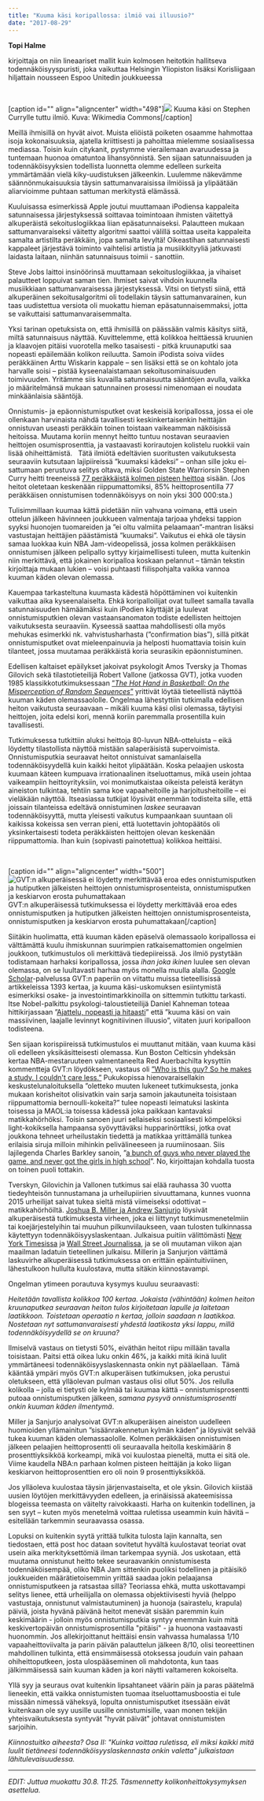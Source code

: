 ```yaml
---
title: "Kuuma käsi koripallossa: ilmiö vai illuusio?"
date: "2017-08-29"
---
```


**Topi Halme**

kirjoittaja on niin lineaariset mallit kuin kolmosen heitotkin hallitseva todennäköisyyspuristi, joka vaikuttaa Helsingin Yliopiston lisäksi Korisliigaan hiljattain nousseen Espoo Unitedin joukkueessa

 

\[caption id="" align="aligncenter" width="498"\]![](http://gdurl.com/50io) Kuuma käsi on Stephen Currylle tuttu ilmiö. Kuva: Wikimedia Commons\[/caption\]

Meillä ihmisillä on hyvät aivot. Muista eliöistä poiketen osaamme hahmottaa isoja kokonaisuuksia, ajatella kriittisesti ja pahoittaa mielemme sosiaalisessa mediassa. Toisin kuin citykanit, pystymme vierailemaan avaruudessa ja tuntemaan huonoa omatuntoa lihansyönnistä. Sen sijaan satunnaisuuden ja todennäköisyyksien todellista luonnetta olemme edelleen surkeita ymmärtämään vielä kiky-uudistuksen jälkeenkin. Luulemme näkevämme säännönmukaisuuksia täysin sattumanvaraisissa ilmiöissä ja ylipäätään aliarvioimme puhtaan sattuman merkitystä elämässä.

Kuuluisassa esimerkissä Apple joutui muuttamaan iPodiensa kappaleita satunnaisessa järjestyksessä soittavaa toimintoaan ihmisten väitettyä alkuperäistä sekoituslogiikkaa liian epäsatunnaiseksi. Palautteen mukaan sattumanvaraiseksi väitetty algoritmi saattoi välillä soittaa useita kappaleita samalta artistilta peräkkäin, jopa samalta levyltä! Oikeastihan satunnaisesti kappaleet järjestävä toiminto vaihtelisi artistia ja musiikkityyliä jatkuvasti laidasta laitaan, niinhän satunnaisuus toimii - sanottiin.

Steve Jobs laittoi insinöörinsä muuttamaan sekoituslogiikkaa, ja vihaiset palautteet loppuivat saman tien. Ihmiset saivat vihdoin kuunnella musiikkiaan sattumanvaraisessa järjestyksessä. Vitsi on tietysti siinä, että alkuperäinen sekoitusalgoritmi oli todellakin täysin sattumanvarainen, kun taas uudistettua versiota oli muokattu hieman epäsatunnaisemmaksi, jotta se vaikuttaisi sattumanvaraisemmalta.

Yksi tarinan opetuksista on, että ihmisillä on päässään valmis käsitys siitä, miltä satunnaisuus näyttää. Kuvittelemme, että kolikkoa heittäessä kruunien ja klaavojen pitäisi vuorotella melko tasaisesti - pitkä kruunaputki saa nopeasti epäilemään kolikon reiluutta. Samoin iPodista soiva viides peräkkäinen Arttu Wiskarin kappale – sen lisäksi että se on kohtalo jota harvalle soisi – pistää kyseenalaistamaan sekoitusominaisuuden toimivuuden. Yritämme siis kuvailla satunnaisuutta sääntöjen avulla, vaikka jo määritelmänsä mukaan satunnainen prosessi nimenomaan ei noudata minkäänlaisia sääntöjä.

Onnistumis- ja epäonnistumisputket ovat keskeisiä koripallossa, jossa ei ole ollenkaan harvinaista nähdä tavallisesti keskinkertaisenkin heittäjän onnistuvan useasti peräkkäin toinen toistaan vaikeamman näköisissä heitoissa. Muutama koriin mennyt heitto tuntuu nostavan seuraavien heittojen osumisprosenttia, ja vastaavasti korirautojen kolistelu ruokkii vain lisää ohiheittämistä.   Tätä ilmiötä edeltävien suoritusten vaikutuksesta seuraaviin kutsutaan lajipiireissä ”kuumaksi kädeksi” – onhan sille joku ei-sattumaan perustuva selitys oltava, miksi Golden State Warriorsin Stephen Curry heitti treeneissä [77 peräkkäistä kolmen pisteen heittoa](http://time.com/3822293/stephen-curry-warriors-77-consecutive-three-pointers/) sisään. (Jos heitot oletetaan keskenään riippumattomiksi, 85% heittoprosentilla 77 peräkkäisen onnistumisen todennäköisyys on noin yksi 300 000:sta.)

Tulisimmillaan kuumaa kättä pidetään niin vahvana voimana, että usein ottelun jälkeen hävinneen joukkueen valmentaja tarjoaa yhdeksi tappion syyksi huonojen tuomareiden ja ”ei oltu valmiita pelaamaan”-mantran lisäksi vastustajan heittäjien päästämistä ”kuumaksi”. Vaikutus ei ehkä ole täysin samaa luokkaa kuin NBA Jam-videopelissä, jossa kolmen peräkkäisen onnistumisen jälkeen pelipallo syttyy kirjaimellisesti tuleen, mutta kuitenkin niin merkittävä, että jokainen koripalloa koskaan pelannut – tämän tekstin kirjoittaja mukaan lukien – voisi puhtaasti fiilispohjalta vaikka vannoa kuuman käden olevan olemassa.

Kauempaa tarkasteltuna kuumasta kädestä höpöttäminen voi kuitenkin vaikuttaa aika kyseenalaiselta. Ehkä koripalloilijat ovat tulleet samalla tavalla satunnaisuuden hämäämäksi kuin iPodien käyttäjät ja luulevat onnistumisputkien olevan vastaansanomaton todiste edellisten heittojen vaikutuksesta seuraaviin. Kyseessä saattaa mahdollisesti olla myös mehukas esimerkki nk. vahvistusharhasta (”confirmation bias”), sillä pitkät onnistumisputket ovat mieleenpainuvia ja helposti huomattavia toisin kuin tilanteet, jossa muutamaa peräkkäistä koria seurasikin epäonnistuminen.

Edellisen kaltaiset epäilykset jakoivat psykologit Amos Tversky ja Thomas Gilovich sekä tilastotieteilijä Robert Vallone (jatkossa GVT), jotka vuoden 1985 klassikkotutkimuksessaan [”_The Hot Hand in Basketball: On the Misperception of Random Sequences_”](http://www.sciencedirect.com/science/article/pii/0010028585900106) yrittivät löytää tieteellistä näyttöä kuuman käden olemassaololle. Ongelmaa lähestyttiin tutkimalla edellisen heiton vaikutusta seuraavaan – mikäli kuuma käsi olisi olemassa, täytyisi heittojen, joita edelsi kori, mennä koriin paremmalla prosentilla kuin tavallisesti.

Tutkimuksessa tutkittiin aluksi heittoja 80-luvun NBA-otteluista – eikä löydetty tilastollista näyttöä mistään salaperäisistä supervoimista. Onnistumisputkia seuraavat heitot onnistuivat samanlaisella todennäköisyydellä kuin kaikki heitot ylipäätään. Koska pelaajien uskosta kuumaan käteen kumpuava irrationaalinen itseluottamus, mikä usein johtaa vaikeampiin heittoyrityksiin, voi monimutkaistaa oikeista peleistä kerätyn aineiston tulkintaa, tehtiin sama koe vapaaheitoille ja harjoitusheitoille – ei vieläkään näyttöä. Itseasiassa tutkijat löysivät enemmän todisteita sille, että joissain tilanteissa edeltävä onnistuminen _laskee_ seuraavan todennäköisyyttä, mutta yleisesti vaikutus kumpaankaan suuntaan oli kaikissa kokeissa sen verran pieni, että luotettavin johtopäätös oli yksinkertaisesti todeta peräkkäisten heittojen olevan keskenään riippumattomia. Ihan kuin (sopivasti painotettua) kolikkoa heittäisi.

 

\[caption id="" align="aligncenter" width="500"\]![GVT:n alkuperäisessä ei löydetty merkittävää eroa edes onnistumisputken ja hutiputken jälkeisten heittojen onnistumisprosenteista, onnistumisputken ja keskiarvon erosta puhumattakaan](https://putanumonit.files.wordpress.com/2016/02/gilovich-cornell.png) GVT:n alkuperäisessä tutkimuksessa ei löydetty merkittävää eroa edes onnistumisputken ja hutiputken jälkeisten heittojen onnistumisprosenteista, onnistumisputken ja keskiarvon erosta puhumattakaan\[/caption\]

Siitäkin huolimatta, että kuuman käden epäselvä olemassaolo koripallossa ei välttämättä kuulu ihmiskunnan suurimpien ratkaisemattomien ongelmien joukkoon, tutkimustulos oli merkittävä tiedepiireissä. Jos ilmiö pystytään todistamaan harhaksi koripallossa, jossa _ihan joka ikinen_ luulee sen olevan olemassa, on se luultavasti harhaa myös monella muulla alalla. [Google Scholar](https://scholar.google.fi/scholar?q=The+Hot+Hand+in+Basketball:+On+the+Misperception+of+Random+Sequences&hl=fi&as_sdt=0&as_vis=1&oi=scholart&sa=X&ved=0ahUKEwiLrrft6fnVAhVJCZoKHSh4BMAQgQMILTAA)\-palvelussa GVT:n paperiin on viitattu muissa tieteellisissä artikkeleissa 1393 kertaa, ja kuuma käsi-uskomuksen esiintymistä esimerkiksi osake- ja investointimarkkinoilla on sittemmin tutkittu tarkasti. Itse Nobel-palkittu psykologi-taloustieteilijä Daniel Kahneman toteaa hittikirjassaan ”[Ajattelu, nopeasti ja hitaasti](https://books.google.fi/books/about/Thinking_Fast_and_Slow.html?id=ZuKTvERuPG8C&redir_esc=y)” että ”kuuma käsi on vain massiivinen, laajalle levinnyt kognitiivinen illuusio”, viitaten juuri koripalloon todisteena.

Sen sijaan korispiireissä tutkimustulos ei muuttanut mitään, vaan kuuma käsi oli edelleen yksikäsitteisesti olemassa. Kun Boston Celticsin yhdeksän kertaa NBA-mestaruuteen valmentaneelta Red Auerbachilta kysyttiin kommentteja GVT:n löydökseen, vastaus oli [”Who is this guy? So he makes a study. I couldn't care less.”](https://books.google.fi/books?id=fPoZBwAAQBAJ&pg=PA35&dq=red+auerbach+So+he+makes+a+study+I+couldn%27t+care+less&hl=fi&sa=X&ved=0ahUKEwjtvLP16vnVAhVJDZoKHQvyCV4Q6AEIIzAA#v=onepage&q=red%20auerbach%20So%20he%20makes%20a%20study%20I%20couldn%27t%20care%20less&f=false) Pukukopissa hienovaraisellakin keskustelunaloituksella ”oletteko muuten lukeneet tutkimuksesta, jonka mukaan korisheitot olisivatkin vain sarja samoin jakautuneita toisistaan riippumattomia bernoulli-kokeita?” tulee nopeasti leimatuksi laskinta toisessa ja MAOL:ia toisessa kädessä joka paikkaan kantavaksi matikkahörhöksi. Toisin sanoen juuri sellaiseksi sosiaalisesti kömpelöksi light-kokiksella hampaansa syövyttäväksi hupparinörttiksi, jotka ovat joukkona tehneet urheilustakin tiedettä ja matikkaa yrittämällä tunkea erilaisia siruja milloin mihinkin pelivälineeseen ja ruumiinosaan. Siis lajilegenda Charles Barkley sanoin, ”[a bunch of guys who never played the game, and never got the girls in high school](https://www.cnet.com/news/charles-barkley-nerds-never-played-the-game-never-got-the-girls-in-high-school/)”. No, kirjoittajan kohdalla tuosta on toinen puoli tottakin.

Tverskyn, Gilovichin ja Vallonen tutkimus sai elää rauhassa 30 vuotta tiedeyhteisön tunnustamana ja urheilupiirien sivuuttamana, kunnes vuonna 2015 urheilijat saivat tukea sieltä mistä viimeiseksi odottivat – matikkahörhöiltä. [Joshua B. Miller ja Andrew Sanjurjo](http://www.econ.pitt.edu/sites/default/files/Miller.%20Gambler%27s%20hot%20hand..pdf) löysivät alkuperäisestä tutkimuksesta virheen, joka ei liittynyt tutkimusmenetelmiin tai koejärjestelyihin tai muuhun pilkunviilaukseen, vaan tulosten tulkinnassa käytettyyn todennäköisyyslaskentaan. Julkaisua puitiin välittömästi [New York Timesissa](https://www.nytimes.com/2015/10/18/sunday-review/gamblers-scientists-and-the-mysterious-hot-hand.html?mcubz=0) ja [Wall Street Journalissa](https://www.wsj.com/articles/the-hot-hand-debate-gets-flipped-on-its-head-1443465711), ja se oli muutaman viikon ajan maailman ladatuin tieteellinen julkaisu. Millerin ja Sanjurjon väittämä laskuvirhe alkuperäisessä tutkimuksessa on erittäin epäintuitiviinen, lähestulkoon hullulta kuulostava, mutta sitäkin kiinnostavampi.

Ongelman ytimeen porautuva kysymys kuuluu seuraavasti:

_Heitetään tavallista kolikkoa 100 kertaa. Jokaista (vähintään) kolmen heiton kruunaputkea seuraavan heiton tulos kirjoitetaan lapulle ja laitetaan laatikkoon. Toistetaan operaatio n kertaa, jolloin saadaan n laatikkoa. Nostetaan nyt sattumanvaraisesti yhdestä laatikosta yksi lappu, millä todennäköisyydellä se on kruuna?_

Ilmiselvä vastaus on tietysti 50%, eiväthän heitot riipu millään tavalla toisistaan. Paitsi että oikea luku onkin 46%, ja kaikki mitä ikinä luulit ymmärtäneesi todennäköisyyslaskennasta onkin nyt päälaellaan.  Tämä kääntää ympäri myös GVT:n alkuperäisen tutkimuksen, joka perustui oletukseen, että ylläolevan pulman vastaus olisi ollut 50%. Jos reilulla kolikolla – jolla ei tietysti ole kylmää tai kuumaa kättä – onnistumisprosentti putoaa onnistumisputken jälkeen, _samana pysyvä onnistumisprosentti onkin kuuman käden ilmentymä_.

Miller ja Sanjurjo analysoivat GVT:n alkuperäisen aineiston uudelleen huomioiden yllämainitun ”sisäänrakennetun kylmän käden” ja löysivät selvää tukea kuuman käden olemassaololle. Kolmen peräkkäisen onnistumisen jälkeen pelaajien heittoprosentti oli seuraavalla heitolla keskimäärin 8 prosenttiyksikköä korkeampi, mikä voi kuulostaa pieneltä, mutta ei sitä ole. Viime kaudella NBA:n parhaan kolmen pisteen heittäjän ja koko liigan keskiarvon heittoprosenttien ero oli noin 9 prosenttiyksikköä.

Jos ylläoleva kuulostaa täysin järjenvastaiselta, et ole yksin. Gilovich kiistää uusien löytöjen merkittävyyden edelleen, ja erinäisissä akateemisissa blogeissa teemasta on väitelty raivokkaasti. Harha on kuitenkin todellinen, ja sen syyt – kuten myös menetelmä voittaa ruletissa useammin kuin hävitä – esitellään tarkemmin seuraavassa osassa.

Lopuksi on kuitenkin syytä yrittää tulkita tulosta lajin kannalta, sen tiedostaen, että post hoc dataan sovitetut hyvältä kuulostavat teoriat ovat usein aika merkityksettömiä ilman tarkempaa syyniä. Jos uskotaan, että muutama onnistunut heitto tekee seuraavankin onnistumisesta todennäköisempää, oliko NBA Jam sittenkin puoliksi todellinen ja pitäisikö joukkueiden määrätietoisemmin yrittää saadaa jokin pelaajansa onnistumisputkeen ja ratsastaa sillä? Teoriassa ehkä, mutta uskottavampi selitys lienee, että urheilijalla on olemassa objektiivisesti hyviä (helppo vastustaja, onnistunut valmistautuminen) ja huonoja (sairastelu, krapula) päiviä, joista hyvänä päivänä heitot menevät sisään paremmin kuin keskimäärin - jolloin myös onnistumisputkia syntyy enemmän kuin mitä keskivertopäivän onnistumisprosentilla "pitäisi" - ja huonona vastaavasti huonommin. Jos allekirjoittanut heittäisi ensin vahvassa humalassa 1/10 vapaaheittoviivalta ja parin päivän palauttelun jälkeen 8/10, olisi teoreettinen mahdollinen tulkinta, että ensimmäisessä otoksessa jouduin vain pahaan ohiheittoputkeen, josta ulospääseminen oli mahdotonta, kun taas jälkimmäisessä sain kuuman käden ja kori näytti valtameren kokoiselta.

Yllä syy ja seuraus ovat kuitenkin lipsahtaneet väärin päin ja paras päätelmä lieneekin, että vaikka onnistumisten tuomaa itseluottamusboostia ei tule missään nimessä väheksyä, lopulta onnistumisputket itsessään eivät kuitenkaan ole syy uusille uusille onnistumisille, vaan monen tekijän yhteisvaikutuksesta syntyvät "hyvät päivät" johtavat onnistumisten sarjoihin.

_Kiinnostuitko aiheesta? Osa II: "Kuinka voittaa ruletissa, eli miksi kaikki mitä luulit tietäneesi todennäköisyyslaskennasta onkin valetta" julkaistaan lähitulevaisuudessa._

* * *

_EDIT: Juttua muokattu 30.8. 11:25. Täsmennetty kolikonheittokysymyksen asettelua._
